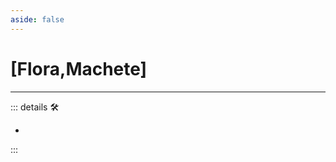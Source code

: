 ```yaml
---
aside: false
---
```

# <py>[Flora,Machete]</py>

---

<!-- =================================================== -->
<!-- =================================================== -->
<!-- =================================================== -->
<!-- =================================================== -->
<!-- =================================================== -->
::: details 🛠

-

:::
